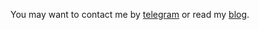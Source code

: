 You may want to contact me by [telegram](https://t.me/fpetrakov) or read my [blog](https://fpetrakov.deno.dev).
